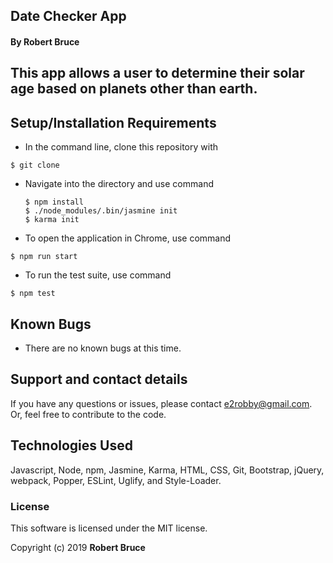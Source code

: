 ## Date Checker App

#### By Robert Bruce

## This app allows a user to determine their solar age based on planets other than earth.

## Setup/Installation Requirements

* In the command line, clone this repository with
```
$ git clone
```

* Navigate into the directory and use command
  ```
  $ npm install
  $ ./node_modules/.bin/jasmine init
  $ karma init
  ```
* To open the application in Chrome, use command
```
$ npm run start
```
* To run the test suite, use command
```
$ npm test
```

## Known Bugs

* There are no known bugs at this time.

## Support and contact details

If you have any questions or issues, please contact e2robby@gmail.com. Or, feel free to contribute to the code.

## Technologies Used

Javascript, Node, npm, Jasmine, Karma, HTML, CSS, Git, Bootstrap, jQuery, webpack, Popper, ESLint, Uglify, and Style-Loader.

### License

This software is licensed under the MIT license.

Copyright (c) 2019 **Robert Bruce**
